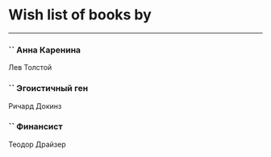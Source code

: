 # Wish list of books by [](https://plus.google.com/u/0/105803270930838059244/)
---

### `` Анна Каренина
Лев Толстой

### `` Эгоистичный ген
Ричард Докинз

### `` Финансист
Теодор Драйзер

